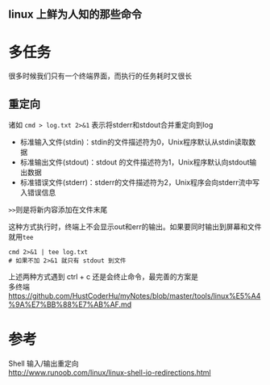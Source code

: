linux 上鲜为人知的那些命令
---

# 多任务
很多时候我们只有一个终端界面，而执行的任务耗时又很长
## 重定向
诸如 `cmd > log.txt 2>&1` 表示将stderr和stdout合并重定向到log
- 标准输入文件(stdin)：stdin的文件描述符为0，Unix程序默认从stdin读取数据
- 标准输出文件(stdout)：stdout 的文件描述符为1，Unix程序默认向stdout输出数据
- 标准错误文件(stderr)：stderr的文件描述符为2，Unix程序会向stderr流中写入错误信息

`>>`则是将新内容添加在文件末尾  

这种方式执行时，终端上不会显示out和err的输出。如果要同时输出到屏幕和文件就用`tee`
```
cmd 2>&1 | tee log.txt
# 如果不加 2>&1 就只有 stdout 到文件
```

上述两种方式遇到 ctrl + c 还是会终止命令，最完善的方案是  
多终端  
<https://github.com/HustCoderHu/myNotes/blob/master/tools/linux%E5%A4%9A%E7%BB%88%E7%AB%AF.md>



# 参考
Shell 输入/输出重定向  
<http://www.runoob.com/linux/linux-shell-io-redirections.html>  